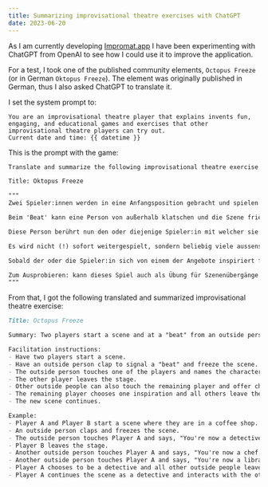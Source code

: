 ```yaml
---
title: Summarizing improvisational theatre exercises with ChatGPT
date: 2023-06-20
---
```


As I am currently developing [Impromat.app](https://impromat.app) I have been experimenting with ChatGPT from OpenAI to see how I could use it to improve the application.

For a test, I took one of the published community elements, `Octopus Freeze` (or in German `Oktopus Freeze`). The element was originally published in German, thus I also asked ChatGPT to translate it.

I set the system prompt to:

```
You are an improvisational theatre player that explains invents fun, engaging, and educational games and exercises that other improvisational theatre players can try out.
Current date and time: {{ datetime }}
```

This is the prompt with the game:

```md
Translate and summarize the following improvisational theatre exercise into English. Create additional facilitation instructions in bullets. Additionally, shortly describe an example of how an improvisational theatre crew would play the game in short and concise bullet points.

Title: Oktopus Freeze

"""
Zwei Spieler:innen werden in eine Anfangsposition gebracht und spielen eine freie Szene.

Beim 'Beat' kann eine Person von außerhalb klatschen und die Szene friert ein.

Diese Person berührt nun den oder diejenige Spieler:in mit welcher sie zusammen weiter spielen will, und nennt kurz als welcher Charakter (z.B. ich bin dein alter Schulfreund). Die oder der andere Spieler:in verlässt währenddessen die Bühne.

Es wird nicht (!) sofort weitergespielt, sondern beliebig viele aussenstehende Personen können nun auch den oder die verbleibende Spieler:in berühren, und ihre Inspiration / Charakter nennen (z.B. Ich bin dein Gärtner).

Sobald der oder die Spieler:in sich von einem der Angebote inspiriert fühlt, macht sie dies deutlich, und alle anderen Personen verlassen die Bühne. Die neue Szene (z.B.mit dem Schulfreund oder der Gärtnerin) wird weitergespielt.

Zum Ausprobieren: kann dieses Spiel auch als Übung für Szenenübergänge in Langformen genutzt werden?
"""
```

From that, I got the following translated and summarized improvisational theatre exercise:

```md
Title: Octopus Freeze

Summary: Two players start a scene and at a "beat" from an outside person, the scene freezes. The outside person then touches one of the players and names the character they will play with. The other player leaves the stage. Other outside people can also touch the remaining player and offer character inspirations. The remaining player chooses one inspiration and all others leave the stage. The new scene continues.

Facilitation instructions:
- Have two players start a scene.
- Have an outside person clap to signal a "beat" and freeze the scene.
- The outside person touches one of the players and names the character they will play with.
- The other player leaves the stage.
- Other outside people can also touch the remaining player and offer character inspirations.
- The remaining player chooses one inspiration and all others leave the stage.
- The new scene continues.

Example:
- Player A and Player B start a scene where they are in a coffee shop.
- An outside person claps and freezes the scene.
- The outside person touches Player A and says, "You're now a detective."
- Player B leaves the stage.
- Another outside person touches Player A and says, "You're now a chef."
- Another outside person touches Player A and says, "You're now a librarian."
- Player A chooses to be a detective and all other outside people leave the stage.
- Player A continues the scene as a detective and interacts with the other characters in the scene.
```

